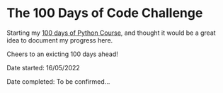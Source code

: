 # The 100 Days of Code Challenge

Starting my [100 days of Python Course](https://www.udemy.com/share/103IHM3@rzEvGYVsRN4j7JPodarP92VNnpuzSy-ndSn_MvYOVTAPzphOiujHfPYGtgCGnv0P/), and thought it would be a great idea to document my progress here. 

Cheers to an exicting 100 days ahead! 

Date started: 16/05/2022

Date completed: To be confirmed... 
